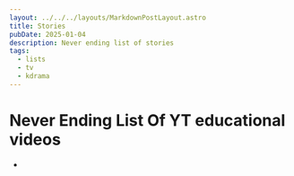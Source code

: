 ```yaml
---
layout: ../../../layouts/MarkdownPostLayout.astro
title: Stories
pubDate: 2025-01-04
description: Never ending list of stories
tags:
  - lists
  - tv
  - kdrama
---
```

# Never Ending List Of YT educational videos

- 